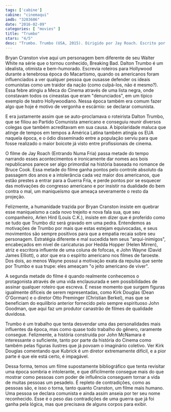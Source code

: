 ```yaml
---
tags: ['cabine']
cabine: "cinemaqui"
imdb: "3203606"
date: "2016-02-09"
categories: [ "movies" ]
title: "Trumbo"
stars: "4/5"
desc: "Trumbo. Trumbo (USA, 2015). Dirigido por Jay Roach. Escrito por John McNamara, Bruce Cook. Com Bryan Cranston, Michael Stuhlbarg, David Maldonado, John Getz, Diane Lane, Laura Flannery, Helen Mirren, David James Elliott, Toby Nichols."
---
```

Bryan Cranston vive aqui um personagem bem diferente de seu Walter White na série que o tornou conhecido, Breaking Bad. Dalton Trumbo é um idealista, otimista e bem-humorado. Escrevia roteiros para Hollywood durante a tenebrosa época do Macartismo, quando os americanos foram influenciados a ver qualquer pessoa que ousasse defender os ideais comunistas como um traidor da nação (como culpá-los, não é mesmo?). Essa febre atingiu a Meca do Cinema através de uma lista negra, onde constavam todos os cineastas que eram "denunciados", em um típico exemplo de teatro Hollywoodiano. Nessa época também era comum fazer algo que hoje é motivo de vergonha e escárnio: se declarar comunista.

E era justamente assim que se auto-proclamava o roteirista Dalton Trumbo, que se filiou ao Partido Comunista americano e conseguiu reunir diversos colegas que também acreditavam em sua causa. A bipolaridade maluca que atinge de tempos em tempos a América Latina também atingia os EUA naquela época, e o ódio disseminado entre a população serviu para que fosse realizado o maior boicote já visto entre profissionais de cinema.

O filme de Jay Roach (Entrando Numa Fria) passa metade do tempo narrando esses acontecimentos e ironicamente dar nomes aos bois republicanos parece ser algo primordial na história baseada no romance de Bruce Cook. Essa metade do filme ganha pontos pelo controle absoluto da passagem dos anos e a intolerância cada vez maior dos americanos, que estão prestes a entrar para a Guerra Fria, e perde pontos por se esquecer das motivações do congresso americano e por insistir na dualidade do bem contra o mal, um maniqueísmo que ameaça severamente o resto da projeção.

Felizmente, a humanidade trazida por Bryan Cranston insiste em quebrar esse maniqueísmo a cada novo trejeito e nova fala sua, que seu companheiro, Arlen Hird (Louis C.K.), insiste em dizer que é proferido como se tudo que Trumbo diz será gravado em uma pedra. Entendemos as motivações de Trumbo por mais que estas estejam equivocadas, e seus movimentos são sempre positivos para que a empatia recaia sobre seu personagem. Estratégia diferente e mal sucedida tem seus "arqui-inimigos", encabeçados em nível de caricaturas por Hedda Hopper (Helen Mirren), atriz e escritora influente de uma coluna de fofocas, e John Wayne (David James Elliott), o ator que era o espírito americano nos filmes de faroeste. Dos dois, ao menos Wayne possui a motivação exata da repulsa que sente por Trumbo e sua trupe: eles ameaçam "o jeito americano de viver".

A segunda metade do filme é quando realmente conhecemos o protagonista através de uma vida enclausurada e sem possibilidades de assinar qualquer roteiro que escreva. É nesse momento que surgem figuras igualmente difíceis de serem representadas, como Kirk Douglas (Dean O'Gorman) e o diretor Otto Preminger (Christian Berkel), mas que se beneficiam do equilíbrio anterior fornecido pelo sempre espirituoso John Goodman, que aqui faz um produtor canastrão de filmes de qualidade duvidosa.

Trumbo é um trabalho que tenta desvendar uma das personalidades mais influentes da época, mas como quase todo trabalho do gênero, raramente consegue. Felizmente, a história construída por John McNamara é interessante o suficiente, tanto por parte da história do Cinema como também pelas figuras ilustres que já povoam o imaginário coletivo. Ver Kirk Douglas comentando que Kubrick é um diretor extremamente difícil, e a pior parte é que ele está certo, é impagável.

Dessa forma, temos um filme supostamente bibliográfico que tenta revisitar uma época sombria e intolerante, e que dificilmente consegue mais do que mostrar como pessoas com poder de influência conseguem tornar a vida de muitas pessoas um pesadelo. É repleto de contradições, como as pessoas são, e isso o torna, tanto quanto Cranston, um filme mais humano. Uma pessoa se declara comunista e ainda assim anseia por ter seu nome reconhecido. Esse é o peso das contradições de uma guerra que já foi ganha pela lógica, mas que precisava de alguns corpos para exibir.
